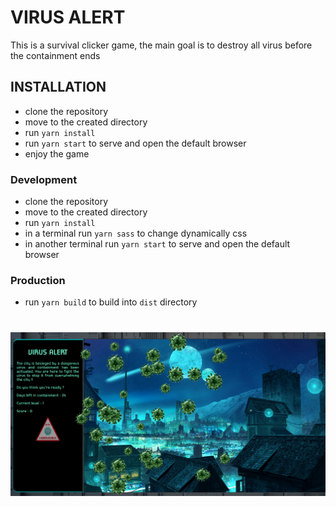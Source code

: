 # VIRUS ALERT

This is a survival clicker game, the main goal is to destroy all virus before the containment ends

## INSTALLATION

-   clone the repository
-   move to the created directory
-   run `yarn install`
-   run `yarn start` to serve and open the default browser
-   enjoy the game

### Development

-   clone the repository
-   move to the created directory
-   run `yarn install`
-   in a terminal run `yarn sass` to change dynamically css
-   in another terminal run `yarn start` to serve and open the default browser

### Production

-   run `yarn build` to build into `dist` directory

#

![alt text](src/assets/screenshots/Screenshot_1.png)

#
